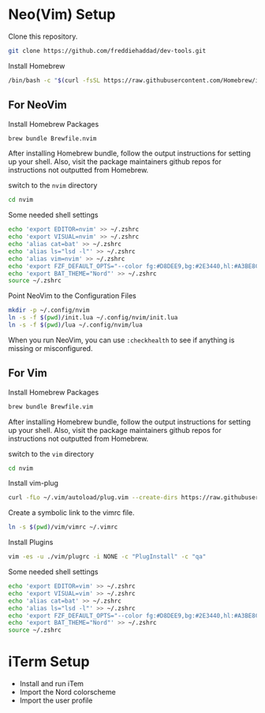 # Neo(Vim) Setup

Clone this repository.

```bash
git clone https://github.com/freddiehaddad/dev-tools.git
```

Install Homebrew

```bash
/bin/bash -c "$(curl -fsSL https://raw.githubusercontent.com/Homebrew/install/HEAD/install.sh)"
```

## For NeoVim

Install Homebrew Packages

```bash
brew bundle Brewfile.nvim
```

After installing Homebrew bundle, follow the output instructions for setting up your shell.  Also, visit the package maintainers github repos for instructions not outputted from Homebrew.

switch to the `nvim` directory

```bash
cd nvim
```

Some needed shell settings

```bash
echo 'export EDITOR=nvim' >> ~/.zshrc
echo 'export VISUAL=nvim' >> ~/.zshrc
echo 'alias cat=bat' >> ~/.zshrc
echo 'alias ls="lsd -l"' >> ~/.zshrc
echo 'alias vim=nvim' >> ~/.zshrc
echo 'export FZF_DEFAULT_OPTS="--color fg:#D8DEE9,bg:#2E3440,hl:#A3BE8C,fg+:#D8DEE9,bg+:#434C5E,hl+:#A3BE8C,pointer:#BF616A,info:#4C566A,spinner:#4C566A,header:#4C566A,prompt:#81A1C1,marker:#EBCB8B"' >> ~/.zshrc
echo 'export BAT_THEME="Nord"' >> ~/.zshrc
source ~/.zshrc
```

Point NeoVim to the Configuration Files

```bash
mkdir -p ~/.config/nvim
ln -s -f $(pwd)/init.lua ~/.config/nvim/init.lua
ln -s -f $(pwd)/lua ~/.config/nvim/lua
```

When you run NeoVim, you can use `:checkhealth` to see if anything is missing or misconfigured.

## For Vim

Install Homebrew Packages

```bash
brew bundle Brewfile.vim
```

After installing Homebrew bundle, follow the output instructions for setting up your shell.  Also, visit the package maintainers github repos for instructions not outputted from Homebrew.

switch to the `vim` directory

```bash
cd nvim
```

Install vim-plug

```bash
curl -fLo ~/.vim/autoload/plug.vim --create-dirs https://raw.githubusercontent.com/junegunn/vim-plug/master/plug.vim
```

Create a symbolic link to the vimrc file.

```bash
ln -s $(pwd)/vim/vimrc ~/.vimrc
```

Install Plugins

```bash
vim -es -u ./vim/plugrc -i NONE -c "PlugInstall" -c "qa"
```

Some needed shell settings

```bash
echo 'export EDITOR=vim' >> ~/.zshrc
echo 'export VISUAL=vim' >> ~/.zshrc
echo 'alias cat=bat' >> ~/.zshrc
echo 'alias ls="lsd -l"' >> ~/.zshrc
echo 'export FZF_DEFAULT_OPTS="--color fg:#D8DEE9,bg:#2E3440,hl:#A3BE8C,fg+:#D8DEE9,bg+:#434C5E,hl+:#A3BE8C,pointer:#BF616A,info:#4C566A,spinner:#4C566A,header:#4C566A,prompt:#81A1C1,marker:#EBCB8B"' >> ~/.zshrc
echo 'export BAT_THEME="Nord"' >> ~/.zshrc
source ~/.zshrc
```

# iTerm Setup

* Install and run iTem
* Import the Nord colorscheme
* Import the user profile

